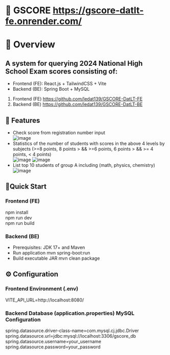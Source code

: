 # 📌 GSCORE https://gscore-datlt-fe.onrender.com/  
# 🌟 Overview  
## A system for querying 2024 National High School Exam scores consisting of:  

- Frontend (FE): React.js + TailwindCSS + Vite  
- Backend (BE): Spring Boot + MySQL  

1. Frontend (FE) https://github.com/ledat139/GSCORE-DatLT-FE  
2. Backend (BE) https://github.com/ledat139/GSCORE-DatLT-BE  

## 🌟 Features  
- Check score from registration number input  
  ![image](https://github.com/user-attachments/assets/aa2012fb-9a03-4bc4-a3b6-ed1bc9eef971)
- Statistics of the number of students with scores in the above 4 levels by subjects (>=8 points, 8 points > && >=6 points, 6 points > && >= 4 points, < 4 points)  
  ![image](https://github.com/user-attachments/assets/8da734cf-6c12-443c-bf08-65623b816665)
  ![image](https://github.com/user-attachments/assets/42721129-d55e-492d-b01f-f1db8b694920)
- List top 10 students of group A including (math, physics, chemistry)  
  ![image](https://github.com/user-attachments/assets/b964a9a5-a4fd-4f42-9bf4-71a49ea66481)

## 🚀Quick Start  
### Frontend (FE)  
npm install  
npm run dev  
npm run build  

### Backend (BE)  
- Prerequisites: JDK 17+ and Maven
- Run application
mvn spring-boot:run  
- Build executable JAR
mvn clean package  

## ⚙️ Configuration  
### Frontend Environment (.env)  
VITE_API_URL=http://localhost:8080/  

### Backend Database (application.properties) MySQL Configuration
spring.datasource.driver-class-name=com.mysql.cj.jdbc.Driver  
spring.datasource.url=jdbc:mysql://localhost:3306/gscore_db  
spring.datasource.username=your_username  
spring.datasource.password=your_password  
